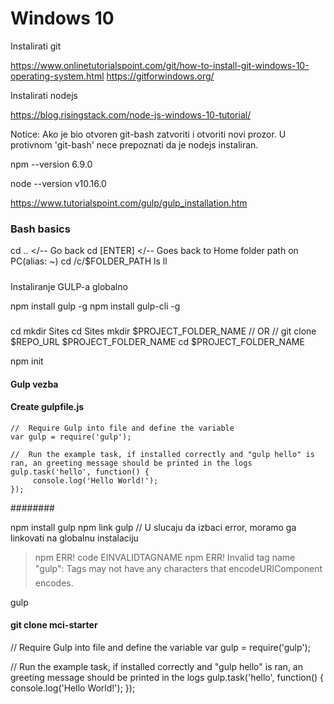 
# Windows 10

Instalirati git

https://www.onlinetutorialspoint.com/git/how-to-install-git-windows-10-operating-system.html
https://gitforwindows.org/

Instalirati nodejs

https://blog.risingstack.com/node-js-windows-10-tutorial/

Notice: Ako je  bio otvoren git-bash zatvoriti i otvoriti novi prozor. 
		U protivnom 'git-bash' nece prepoznati da je nodejs instaliran.

 npm --version
6.9.0

 node --version
v10.16.0

 
 
https://www.tutorialspoint.com/gulp/gulp_installation.htm

### Bash basics
cd .. </-- Go back
cd [ENTER] </-- Goes back to Home folder path on PC(alias: ~)
cd /c/$FOLDER_PATH 
ls
ll

#####

Instaliranje GULP-a globalno

npm install gulp -g
npm install gulp-cli -g

#####

cd
mkdir Sites
cd Sites
mkdir $PROJECT_FOLDER_NAME // OR // git clone $REPO_URL $PROJECT_FOLDER_NAME
cd $PROJECT_FOLDER_NAME

npm init

#### Gulp vezba


#### Create gulpfile.js


	//  Require Gulp into file and define the variable
	var gulp = require('gulp');

	//  Run the example task, if installed correctly and "gulp hello" is ran, an greeting message should be printed in the logs
	gulp.task('hello', function() {
	     console.log('Hello World!');
	});

########

npm install gulp
npm link gulp // U slucaju da izbaci error, moramo ga linkovati na globalnu instalaciju

> npm ERR! code EINVALIDTAGNAME
> npm ERR! Invalid tag name "gulp": Tags may not have any characters that encodeURIComponent encodes.


gulp


#### git clone mci-starter

//  Require Gulp into file and define the variable
var gulp = require('gulp');

//  Run the example task, if installed correctly and "gulp hello" is ran, an greeting message should be printed in the logs
gulp.task('hello', function() {
     console.log('Hello World!');
});







